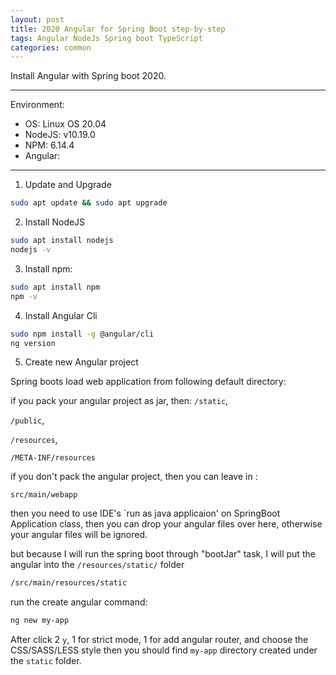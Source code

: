 ```yaml
---
layout: post
title: 2020 Angular for Spring Boot step-by-step
tags: Angular NodeJs Spring boot TypeScript
categories: common
---
```


Install Angular with Spring boot 2020.

***
Environment:

- OS: Linux OS 20.04
- NodeJS: v10.19.0
- NPM: 6.14.4 
- Angular: 

***

1. Update and Upgrade

~~~bash
sudo apt update && sudo apt upgrade
~~~

2. Install NodeJS

~~~Bash
sudo apt install nodejs
nodejs -v
~~~

3. Install npm:

~~~Bash
sudo apt install npm
npm -v
~~~

4. Install Angular Cli

~~~Bash
sudo npm install -g @angular/cli
ng version
~~~

5. Create new Angular project

Spring boots load web application from following default directory:

if you pack your angular project as jar, then:
`/static`,

`/public`,

`/resources`,

`/META-INF/resources`

if you don't pack the angular project, then you can leave in :

`src/main/webapp`

 then you need to use IDE's `run as java applicaion' on SpringBoot Application class, then you can drop your angular files over here, otherwise your angular files will be ignored.

but because I will run the spring boot through "bootJar" task, I will put the angular into the `/resources/static/` folder

~~~bash
/src/main/resources/static
~~~

run the create angular command:

~~~bash
ng new my-app
~~~

After click 2 `y`, 1 for strict mode, 1 for add angular router, and choose the CSS/SASS/LESS style then you should find `my-app` directory created under the `static` folder.

